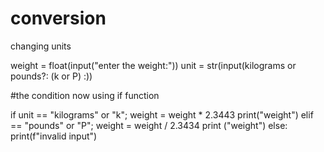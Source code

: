# conversion
changing units 

weight = float(input("enter the weight:"))
unit = str(input(kilograms or pounds?: (k or P) :))

#the condition now using if function

if unit == "kilograms" or "k";
  weight = weight * 2.3443
  print("weight")
elif == "pounds" or "P";
  weight = weight / 2.3434
  print ("weight")
else:
  print(f"invalid input")

